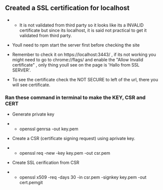 ## Created a SSL certification for localhost

* * It is not validated from third party so it looks like its a INVALID certificate but since its localhost, it is said not practical to get it validated from third party. 

*  Youll need to npm start the server first before checking the site

*  Remember to check it on https://localhost:3443/ , if its not working you might need to go to   chrome://flags/     and enable the "Allow Invalid certificate" , only thing youll see on the page is 'Hallo from SSL SERVER'.

* To see the certificate check the NOT SECURE to left of the url, there you will see certificate.



###  Ran these command in terminal  to make the KEY, CSR and CERT

*  Generate private key
* *  openssl genrsa -out key.pem

*  Create a CSR (certificate signing request) using aprivate key.
* *  openssl req -new -key key.pem -out csr.pem

*  Create SSL cerification from CSR
* *  openssl x509 -req -days 30 -in csr.pem -signkey key.pem -out cert.pemgit 